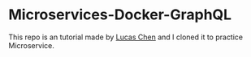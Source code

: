 # Microservices-Docker-GraphQL

This repo is an tutorial made by [Lucas Chen](https://dev.to/bettercodingacademy) and I cloned it to practice Microservice.